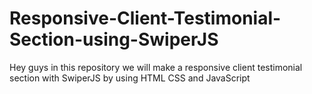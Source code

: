 # Responsive-Client-Testimonial-Section-using-SwiperJS
Hey guys in this repository we will make a responsive client testimonial section with SwiperJS by using HTML CSS and JavaScript
